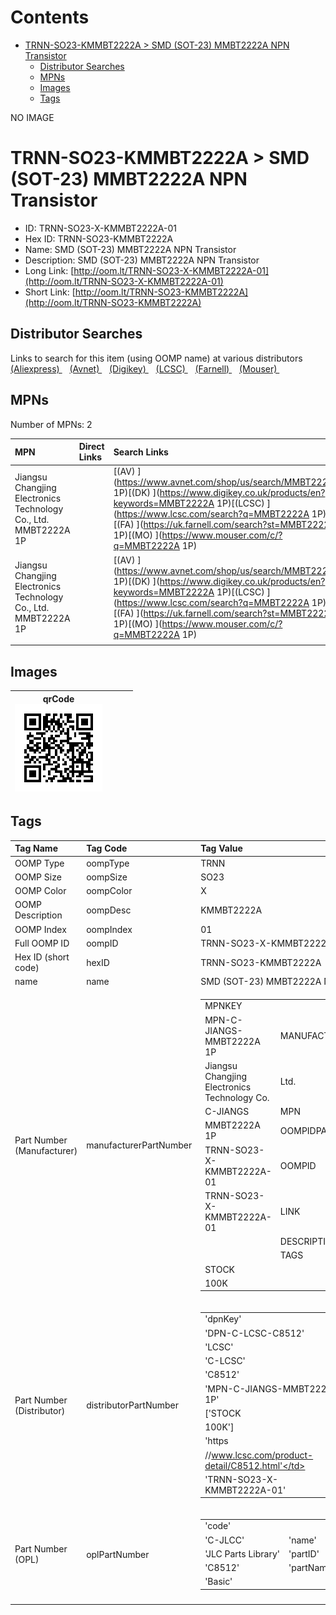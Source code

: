 



Contents
========

* [TRNN-SO23-KMMBT2222A > SMD (SOT-23) MMBT2222A NPN Transistor](#trnn-so23-kmmbt2222a--smd-sot-23-mmbt2222a-npn-transistor)
	* [Distributor Searches](#distributor-searches)
	* [MPNs](#mpns)
	* [Images](#images)
	* [Tags](#tags)
  
NO IMAGE  
# TRNN-SO23-KMMBT2222A > SMD (SOT-23) MMBT2222A NPN Transistor

- ID: TRNN-SO23-X-KMMBT2222A-01
- Hex ID: TRNN-SO23-KMMBT2222A
- Name: SMD (SOT-23) MMBT2222A NPN Transistor
- Description: SMD (SOT-23) MMBT2222A NPN Transistor
- Long Link: [http://oom.lt/TRNN-SO23-X-KMMBT2222A-01](http://oom.lt/TRNN-SO23-X-KMMBT2222A-01)
- Short Link: [http://oom.lt/TRNN-SO23-KMMBT2222A](http://oom.lt/TRNN-SO23-KMMBT2222A)

## Distributor Searches
  
Links to search for this item (using OOMP name) at various distributors  
[(Aliexpress) ](https://www.aliexpress.com/wholesale?SearchText=1117SMD+SOT-23+MMBT2222A+NPN+Transistor)&nbsp;&nbsp;&nbsp;[(Avnet) ](https://www.avnet.com/shop/us/search/SMD+SOT-23+MMBT2222A+NPN+Transistor)&nbsp;&nbsp;&nbsp;[(Digikey) ](https://www.digikey.co.uk/en/products/result?s=SMD+SOT-23+MMBT2222A+NPN+Transistor)&nbsp;&nbsp;&nbsp;[(LCSC) ](https://www.lcsc.com/search?q=SMD+SOT-23+MMBT2222A+NPN+Transistor)&nbsp;&nbsp;&nbsp;[(Farnell) ](https://uk.farnell.com/search?st=SMD+SOT-23+MMBT2222A+NPN+Transistor)&nbsp;&nbsp;&nbsp;[(Mouser) ](https://www.mouser.com/c/?q=SMD+SOT-23+MMBT2222A+NPN+Transistor)&nbsp;&nbsp;&nbsp;
## MPNs
  
Number of MPNs: 2  

|MPN|Direct Links|Search Links|
| :--- | :--- | :--- |
|Jiangsu Changjing Electronics Technology Co., Ltd.<br>MMBT2222A 1P||[(AV) ](https://www.avnet.com/shop/us/search/MMBT2222A 1P)[(DK) ](https://www.digikey.co.uk/products/en?keywords=MMBT2222A 1P)[(LCSC) ](https://www.lcsc.com/search?q=MMBT2222A 1P)[(FA) ](https://uk.farnell.com/search?st=MMBT2222A 1P)[(MO) ](https://www.mouser.com/c/?q=MMBT2222A 1P)|
|Jiangsu Changjing Electronics Technology Co., Ltd.<br>MMBT2222A 1P||[(AV) ](https://www.avnet.com/shop/us/search/MMBT2222A 1P)[(DK) ](https://www.digikey.co.uk/products/en?keywords=MMBT2222A 1P)[(LCSC) ](https://www.lcsc.com/search?q=MMBT2222A 1P)[(FA) ](https://uk.farnell.com/search?st=MMBT2222A 1P)[(MO) ](https://www.mouser.com/c/?q=MMBT2222A 1P)|
||||

## Images
  

|qrCode<br>[![](https://raw.githubusercontent.com/oomlout/oomlout_OOMP_parts_V2/main/TRNN/SO23/X/KMMBT2222A/01/qrCode_140.png)](https://github.com/oomlout/oomlout_OOMP_parts_V2/tree/main/TRNN/SO23/X/KMMBT2222A/01/qrCode.png)||||
| :---: | :---: | :---: | :---: |

## Tags
  

|Tag Name|Tag Code|Tag Value|
| :--- | :--- | :--- |
|OOMP Type|oompType|TRNN|
|OOMP Size|oompSize|SO23|
|OOMP Color|oompColor|X|
|OOMP Description|oompDesc|KMMBT2222A|
|OOMP Index|oompIndex|01|
|Full OOMP ID|oompID|TRNN-SO23-X-KMMBT2222A-01|
|Hex ID (short code)|hexID|TRNN-SO23-KMMBT2222A|
|name|name|SMD (SOT-23) MMBT2222A NPN Transistor|
|Part Number (Manufacturer)|manufacturerPartNumber|<table><tr><td>MPNKEY</td></tr><tr><td> MPN-C-JIANGS-MMBT2222A 1P</td><td> MANUFACTURER</td></tr><tr><td> Jiangsu Changjing Electronics Technology Co.</td><td> Ltd.</td><td> MANUCODE</td></tr><tr><td> C-JIANGS</td><td> MPN</td></tr><tr><td> MMBT2222A 1P</td><td> OOMPIDPARTIAL</td></tr><tr><td> TRNN-SO23-X-KMMBT2222A-01</td><td> OOMPID</td></tr><tr><td> TRNN-SO23-X-KMMBT2222A-01</td><td> LINK</td></tr><tr><td> </td><td> DESCRIPTION</td></tr><tr><td> </td><td> TAGS</td></tr><tr><td> STOCK</td></tr><tr><td>100K</td></tr></table></td><td> <table><tr><td>MPNKEY</td></tr><tr><td> MPN-C-JIANGS-MMBT2222A 1P</td><td> MANUFACTURER</td></tr><tr><td> Jiangsu Changjing Electronics Technology Co.</td><td> Ltd.</td><td> MANUCODE</td></tr><tr><td> C-JIANGS</td><td> MPN</td></tr><tr><td> MMBT2222A 1P</td><td> OOMPIDPARTIAL</td></tr><tr><td> TRNN-SO23-X-KMMBT2222A-01</td><td> OOMPID</td></tr><tr><td> TRNN-SO23-X-KMMBT2222A-01</td><td> LINK</td></tr><tr><td> </td><td> DESCRIPTION</td></tr><tr><td> </td><td> TAGS</td></tr><tr><td> STOCK</td></tr><tr><td>100K</td></tr></table>|
|Part Number (Distributor)|distributorPartNumber|<table><tr><td>'dpnKey'</td></tr><tr><td> 'DPN-C-LCSC-C8512'</td><td> 'DISTRIBUTOR'</td></tr><tr><td> 'LCSC'</td><td> 'DISTRCODE'</td></tr><tr><td> 'C-LCSC'</td><td> 'DPN'</td></tr><tr><td> 'C8512'</td><td> 'MPN'</td></tr><tr><td> 'MPN-C-JIANGS-MMBT2222A 1P'</td><td> 'TAGS'</td></tr><tr><td> ['STOCK</td></tr><tr><td>100K']</td><td> 'LINK'</td></tr><tr><td> 'https</td></tr><tr><td>//www.lcsc.com/product-detail/C8512.html'</td><td> 'OOMPID'</td></tr><tr><td> 'TRNN-SO23-X-KMMBT2222A-01'</td></tr></table>|
|Part Number (OPL)|oplPartNumber|<table><tr><td>'code'</td></tr><tr><td> 'C-JLCC'</td><td> 'name'</td></tr><tr><td> 'JLC Parts Library'</td><td> 'partID'</td></tr><tr><td> 'C8512'</td><td> 'partName'</td></tr><tr><td> 'Basic'</td></tr></table>|
||||
